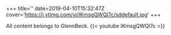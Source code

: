 +++
title=''
date=2019-04-10T15:32:47Z
cover='https://i.ytimg.com/vi/IKmsgQWQl7c/sddefault.jpg'
+++

All content belongs to GlennBeck.
{{< youtube IKmsgQWQl7c >}}
